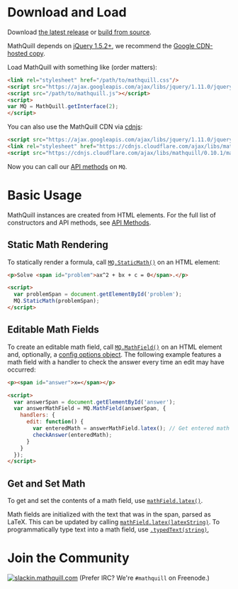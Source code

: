 # Download and Load

Download [the latest release](https://github.com/mathquill/mathquill/releases/latest) or [build from source](Contributing.md#building-and-testing).

MathQuill depends on [jQuery 1.5.2+](http://jquery.com), we recommend the [Google CDN-hosted copy](http://code.google.com/apis/libraries/devguide.html#jquery).

<style>
  pre {
    overflow-x: auto;
    
  }
  
  pre code {
    word-wrap: normal;
    white-space: pre;
  }
</style>

Load MathQuill with something like (order matters):
```html
<link rel="stylesheet" href="/path/to/mathquill.css"/>
<script src="https://ajax.googleapis.com/ajax/libs/jquery/1.11.0/jquery.min.js"></script>
<script src="/path/to/mathquill.js"></script>
<script>
var MQ = MathQuill.getInterface(2);
</script>
```

You can also use the MathQuill CDN via [cdnjs](cdnjs.com):

```html
<script src="https://ajax.googleapis.com/ajax/libs/jquery/1.11.0/jquery.min.js"></script>
<link rel="stylesheet" href="https://cdnjs.cloudflare.com/ajax/libs/mathquill/0.10.1/mathquill.css" integrity="sha512-vPg9GqsZZ4LHv9BkFfZSXt7y4D7YaARPU2JFmpZug4EgtJJrumytMAFZkNSk2LSyqWir0TNbh2tBq7UJIMxvlA==" crossorigin="anonymous" referrerpolicy="no-referrer" />
<script src="https://cdnjs.cloudflare.com/ajax/libs/mathquill/0.10.1/mathquill.js" integrity="sha512-7jEhcM7FbjGHo1ejs1iw1J8FxcnACx7Z3lG29gQ5vTBe2U/gaQpzwjzPCyg32zTwXCloQDdorpLufmu0nBIqnQ==" crossorigin="anonymous" referrerpolicy="no-referrer"></script>
```

Now you can call our [API methods](Api_Methods.md) on `MQ`.

# Basic Usage

MathQuill instances are created from HTML elements. For the full list of constructors and API methods, see [API Methods](Api_Methods.md).

## Static Math Rendering

To statically render a formula, call [`MQ.StaticMath()`](Api_Methods.md#mqstaticmathhtml_element) on an HTML element:
```html
<p>Solve <span id="problem">ax^2 + bx + c = 0</span>.</p>

<script>
  var problemSpan = document.getElementById('problem');
  MQ.StaticMath(problemSpan);
</script>
```

## Editable Math Fields

To create an editable math field, call [`MQ.MathField()`](Api_Methods.md#mqmathfieldhtml_element-config) on an HTML element and, optionally, a [config options object](Config.md). The following example features a math field with a handler to check the answer every time an edit may have occurred:
```html
<p><span id="answer">x=</span></p>

<script>
  var answerSpan = document.getElementById('answer');
  var answerMathField = MQ.MathField(answerSpan, {
    handlers: {
      edit: function() {
        var enteredMath = answerMathField.latex(); // Get entered math in LaTeX format
        checkAnswer(enteredMath);
      }
    }
  });
</script>
```

## Get and Set Math

To get and set the contents of a math field, use [`mathField.latex()`](Api_Methods.md#latex).

Math fields are initialized with the text that was in the span, parsed as LaTeX. This can be updated by calling [`mathField.latex(latexString)`](Api_Methods.md#latexlatex_string). To programmatically type text into a math field, use [`.typedText(string)`](Api_Methods.md#typedtexttext),

# Join the Community

[<img alt="slackin.mathquill.com" src="http://slackin.mathquill.com/badge.svg" align="top">](http://slackin.mathquill.com)
(Prefer IRC? We're `#mathquill` on Freenode.)
